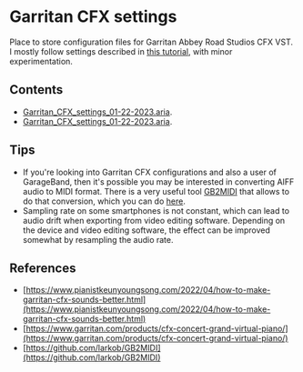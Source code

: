 # Garritan CFX settings

Place to store configuration files for Garritan Abbey Road Studios CFX VST.
I mostly follow settings described in [this tutorial](https://www.pianistkeunyoungsong.com/2022/04/how-to-make-garritan-cfx-sounds-better.html), with minor experimentation.


## Contents
* [Garritan_CFX_settings_01-22-2023.aria](https://github.com/mrowan137/garritan-cfx-settings/blob/main/cfx_configs/Garritan_CFX_settings_01_22_2023.aria?raw=true).
* [Garritan_CFX_settings_01-22-2023.aria](https://github.com/mrowan137/garritan-cfx-settings/blob/main/cfx_configs/Garritan_CFX_settings_11_11_2022.aria?raw=true).


## Tips
* If you're looking into Garritan CFX configurations and also a user of GarageBand, then it's possible you may be interested in converting AIFF audio to MIDI format. There is a very useful tool [GB2MIDI](https://github.com/larkob/GB2MIDI) that allows to do that conversion, which you can do [here](https://larkob.github.io/GB2MIDI/index.html).
* Sampling rate on some smartphones is not constant, which can lead to audio drift when exporting from video editing software. Depending on the device and video editing software, the effect can be improved somewhat by resampling the audio rate.


## References
* [https://www.pianistkeunyoungsong.com/2022/04/how-to-make-garritan-cfx-sounds-better.html](https://www.pianistkeunyoungsong.com/2022/04/how-to-make-garritan-cfx-sounds-better.html)
* [https://www.garritan.com/products/cfx-concert-grand-virtual-piano/](https://www.garritan.com/products/cfx-concert-grand-virtual-piano/)
* [https://github.com/larkob/GB2MIDI](https://github.com/larkob/GB2MIDI)
